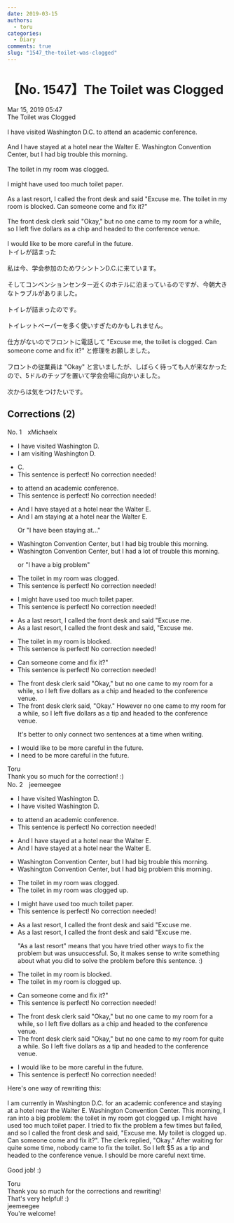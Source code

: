 ```yaml
---
date: 2019-03-15
authors:
  - toru
categories:
  - Diary
comments: true
slug: "1547_the-toilet-was-clogged"
---
```


# 【No. 1547】The Toilet was Clogged
<div class="date">Mar 15, 2019 05:47</div>
<div id="post"><div id="body_show_ori">
The Toilet was Clogged<br/><br/>I have visited Washington D.C. to attend an academic conference.<br/><br/>And I have stayed at a hotel near the Walter E. Washington Convention Center, but I had big trouble this morning.<br/><br/>The toilet in my room was clogged.<br/><br/>I might have used too much toilet paper.<br/><br/>As a last resort, I called the front desk and said "Excuse me. The toilet in my room is blocked. Can someone come and fix it?"<br/><br/>The front desk clerk said "Okay," but no one came to my room for a while, so I left five dollars as a chip and headed to the conference venue.<br/><br/>I would like to be more careful in the future.
</div></div>

<!-- more -->

<div id="post_ja"><div id="body_show_mo">
トイレが詰まった<br/><br/>私は今、学会参加のためワシントンD.C.に来ています。<br/><br/>そしてコンベンションセンター近くのホテルに泊まっているのですが、今朝大きなトラブルがありました。<br/><br/>トイレが詰まったのです。<br/><br/>トイレットペーパーを多く使いすぎたのかもしれません。<br/><br/>仕方がないのでフロントに電話して "Excuse me, the toilet is clogged. Can someone come and fix it?" と修理をお願しました。<br/><br/>フロントの従業員は "Okay" と言いましたが、しばらく待っても人が来なかったので、5ドルのチップを置いて学会会場に向かいました。<br/><br/>次からは気をつけたいです。
</div></div>

## Corrections (2)
<div id="block"><div class="first_name"> No. 1　<span class="just_name">xMichaelx</span></div><div id="block2">
<ul class="correction_field">
<li class="incorrect">I have visited Washington D.</li>
<li class="corrected correct">
I <span class="f_blue">am</span> visit<span class="f_blue">ing</span> Washington D.
</li>
</ul>
<ul class="correction_field">
<li class="incorrect">C.</li>
<li class="corrected perfect">This sentence is perfect! No correction needed!</li>
</ul>
<ul class="correction_field">
<li class="incorrect">to attend an academic conference.</li>
<li class="corrected perfect">This sentence is perfect! No correction needed!</li>
</ul>
<ul class="correction_field">
<li class="incorrect">And I have stayed at a hotel near the Walter E.</li>
<li class="corrected correct">
And I <span class="f_blue">am</span> stay<span class="f_blue">ing</span> at a hotel near the Walter E.
<p class="correction_comment">Or "I have been staying at..."</p>
</li>
</ul>
<ul class="correction_field">
<li class="incorrect">Washington Convention Center, but I had big trouble this morning.</li>
<li class="corrected correct">
Washington Convention Center, but I had <span class="f_blue">a lot of</span> trouble this morning.
<p class="correction_comment">or "I have a big problem"</p>
</li>
</ul>
<ul class="correction_field">
<li class="incorrect">The toilet in my room was clogged.</li>
<li class="corrected perfect">This sentence is perfect! No correction needed!</li>
</ul>
<ul class="correction_field">
<li class="incorrect">I might have used too much toilet paper.</li>
<li class="corrected perfect">This sentence is perfect! No correction needed!</li>
</ul>
<ul class="correction_field">
<li class="incorrect">As a last resort, I called the front desk and said "Excuse me.</li>
<li class="corrected correct">
As a last resort, I called the front desk and said<span class="f_blue">,</span> "Excuse me.
</li>
</ul>
<ul class="correction_field">
<li class="incorrect">The toilet in my room is blocked.</li>
<li class="corrected perfect">This sentence is perfect! No correction needed!</li>
</ul>
<ul class="correction_field">
<li class="incorrect">Can someone come and fix it?"</li>
<li class="corrected perfect">This sentence is perfect! No correction needed!</li>
</ul>
<ul class="correction_field">
<li class="incorrect">The front desk clerk said "Okay," but no one came to my room for a while, so I left five dollars as a chip and headed to the conference venue.</li>
<li class="corrected correct">
The front desk clerk said<span class="f_blue">,</span> "Okay." However no one came to my room for a while, so I left five dollars as a <span class="f_blue">tip</span> and headed to the conference venue.
<p class="correction_comment">It's better to only connect two sentences at a time when writing.</p>
</li>
</ul>
<ul class="correction_field">
<li class="incorrect">I would like to be more careful in the future.</li>
<li class="corrected correct">
I <span class="f_blue">need</span> to be more careful in the future.
</li>
</ul>
</div><div class="name"><span class="just_name">Toru</span><br>
Thank you so much for the correction! :)
</div>
</div>
<div id="block"><div class="first_name"> No. 2　<span class="just_name">jeemeegee</span></div><div id="block2">
<ul class="correction_field">
<li class="incorrect">I have visited Washington D.</li>
<li class="corrected correct">
I <span class="f_gray"><span class="sline">have</span></span> visited Washington D.
</li>
</ul>
<ul class="correction_field">
<li class="incorrect">to attend an academic conference.</li>
<li class="corrected perfect">This sentence is perfect! No correction needed!</li>
</ul>
<ul class="correction_field">
<li class="incorrect">And I have stayed at a hotel near the Walter E.</li>
<li class="corrected correct">
And I have stayed at a hotel near the Walter E.
</li>
</ul>
<ul class="correction_field">
<li class="incorrect">Washington Convention Center, but I had big trouble this morning.</li>
<li class="corrected correct">
Washington Convention Center, but I had big <span class="f_bold">problem</span> this morning.
</li>
</ul>
<ul class="correction_field">
<li class="incorrect">The toilet in my room was clogged.</li>
<li class="corrected correct">
The toilet in my room was clogged <span class="f_bold">up</span>.
</li>
</ul>
<ul class="correction_field">
<li class="incorrect">I might have used too much toilet paper.</li>
<li class="corrected perfect">This sentence is perfect! No correction needed!</li>
</ul>
<ul class="correction_field">
<li class="incorrect">As a last resort, I called the front desk and said "Excuse me.</li>
<li class="corrected correct">
As a last resort, I called the front desk and said "Excuse me.
<p class="correction_comment">"As a last resort" means that you have tried other ways to fix the problem but was unsuccessful. So, it makes sense to write something about what you did to solve the problem before this sentence. :)</p>
</li>
</ul>
<ul class="correction_field">
<li class="incorrect">The toilet in my room is blocked.</li>
<li class="corrected correct">
The toilet in my room is <span class="f_bold">clogged up</span>.
</li>
</ul>
<ul class="correction_field">
<li class="incorrect">Can someone come and fix it?"</li>
<li class="corrected perfect">This sentence is perfect! No correction needed!</li>
</ul>
<ul class="correction_field">
<li class="incorrect">The front desk clerk said "Okay," but no one came to my room for a while, so I left five dollars as a chip and headed to the conference venue.</li>
<li class="corrected correct">
The <span class="f_gray"><span class="sline">front desk</span></span> clerk said "Okay," but no one came to my room for <span class="f_bold">quite</span> a while. <span class="f_bold">S</span>o I left five dollars as a <span class="f_bold">tip</span> and headed to the conference venue.
</li>
</ul>
<ul class="correction_field">
<li class="incorrect">I would like to be more careful in the future.</li>
<li class="corrected perfect">This sentence is perfect! No correction needed!</li>
</ul>
<p class="comment_small">
 Here's one way of rewriting this:
 <br/>
 <br/>
 I am currently in Washington D.C. for an academic conference and staying at a hotel near the Walter E. Washington Convention Center. This morning, I ran into a big problem: the toilet in my room got clogged up. I might have used too much toilet paper. I tried to fix the problem a few times but failed, and so I called the front desk and said, "Excuse me. My toilet is clogged up. Can someone come and fix it?". The clerk replied, "Okay." After waiting for quite some time, nobody came to fix the toilet. So I left $5 as a tip and headed to the conference venue. I should be more careful next time.
 <br/>
 <br/>
 Good job! :)
</p>

</div><div class="name"><span class="just_name">Toru</span><br>
Thank you so much for the corrections and rewriting!<br/>That's very helpful! :)
</div>
<div class="name"><span class="just_name">jeemeegee</span><br>
You're welcome!
</div>
</div>
